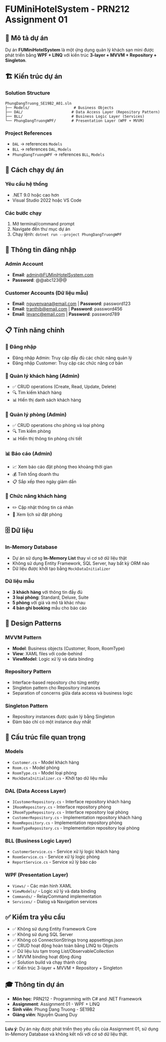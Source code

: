 # FUMiniHotelSystem - PRN212 Assignment 01

## 🎯 Mô tả dự án
Dự án **FUMiniHotelSystem** là một ứng dụng quản lý khách sạn mini được phát triển bằng **WPF + LINQ** với kiến trúc **3-layer + MVVM + Repository + Singleton**.

## 🏗️ Kiến trúc dự án

### Solution Structure
```
PhungDangTruong_SE19B2_A01.sln
├── Models/                    # Business Objects
├── DAL/                      # Data Access Layer (Repository Pattern)
├── BLL/                      # Business Logic Layer (Services)
└── PhungDangTruongWPF/       # Presentation Layer (WPF + MVVM)
```

### Project References
- `DAL` → references `Models`
- `BLL` → references `DAL`, `Models`
- `PhungDangTruongWPF` → references `BLL`, `Models`

## 🚀 Cách chạy dự án

### Yêu cầu hệ thống
- .NET 9.0 hoặc cao hơn
- Visual Studio 2022 hoặc VS Code

### Các bước chạy
1. Mở terminal/command prompt
2. Navigate đến thư mục dự án
3. Chạy lệnh: `dotnet run --project PhungDangTruongWPF`

## 🔐 Thông tin đăng nhập

### Admin Account
- **Email**: admin@FUMiniHotelSystem.com
- **Password**: @@abc123@@

### Customer Accounts (Dữ liệu mẫu)
- **Email**: nguyenvana@email.com | **Password**: password123
- **Email**: tranthib@email.com | **Password**: password456
- **Email**: levanc@email.com | **Password**: password789

## 📋 Tính năng chính

### 🔑 Đăng nhập
- Đăng nhập Admin: Truy cập đầy đủ các chức năng quản lý
- Đăng nhập Customer: Truy cập các chức năng cơ bản

### 👥 Quản lý khách hàng (Admin)
- ✅ CRUD operations (Create, Read, Update, Delete)
- 🔍 Tìm kiếm khách hàng
- 📊 Hiển thị danh sách khách hàng

### 🏨 Quản lý phòng (Admin)
- ✅ CRUD operations cho phòng và loại phòng
- 🔍 Tìm kiếm phòng
- 📊 Hiển thị thông tin phòng chi tiết

### 📊 Báo cáo (Admin)
- 📈 Xem báo cáo đặt phòng theo khoảng thời gian
- 💰 Tính tổng doanh thu
- 📋 Sắp xếp theo ngày giảm dần

### 👤 Chức năng khách hàng
- ✏️ Cập nhật thông tin cá nhân
- 📜 Xem lịch sử đặt phòng

## 🗄️ Dữ liệu

### In-Memory Database
- Dự án sử dụng **In-Memory List<T>** thay vì cơ sở dữ liệu thật
- Không sử dụng Entity Framework, SQL Server, hay bất kỳ ORM nào
- Dữ liệu được khởi tạo bằng `MockDataInitializer`

### Dữ liệu mẫu
- **3 khách hàng** với thông tin đầy đủ
- **3 loại phòng**: Standard, Deluxe, Suite
- **5 phòng** với giá và mô tả khác nhau
- **4 bản ghi booking** mẫu cho báo cáo

## 🎨 Design Patterns

### MVVM Pattern
- **Model**: Business objects (Customer, Room, RoomType)
- **View**: XAML files với code-behind
- **ViewModel**: Logic xử lý và data binding

### Repository Pattern
- Interface-based repository cho từng entity
- Singleton pattern cho Repository instances
- Separation of concerns giữa data access và business logic

### Singleton Pattern
- Repository instances được quản lý bằng Singleton
- Đảm bảo chỉ có một instance duy nhất

## 📁 Cấu trúc file quan trọng

### Models
- `Customer.cs` - Model khách hàng
- `Room.cs` - Model phòng
- `RoomType.cs` - Model loại phòng
- `MockDataInitializer.cs` - Khởi tạo dữ liệu mẫu

### DAL (Data Access Layer)
- `ICustomerRepository.cs` - Interface repository khách hàng
- `IRoomRepository.cs` - Interface repository phòng
- `IRoomTypeRepository.cs` - Interface repository loại phòng
- `CustomerRepository.cs` - Implementation repository khách hàng
- `RoomRepository.cs` - Implementation repository phòng
- `RoomTypeRepository.cs` - Implementation repository loại phòng

### BLL (Business Logic Layer)
- `CustomerService.cs` - Service xử lý logic khách hàng
- `RoomService.cs` - Service xử lý logic phòng
- `ReportService.cs` - Service xử lý báo cáo

### WPF (Presentation Layer)
- `Views/` - Các màn hình XAML
- `ViewModels/` - Logic xử lý và data binding
- `Commands/` - RelayCommand implementation
- `Services/` - Dialog và Navigation services

## ✅ Kiểm tra yêu cầu

- ✅ Không sử dụng Entity Framework Core
- ✅ Không sử dụng SQL Server
- ✅ Không có ConnectionStrings trong appsettings.json
- ✅ CRUD hoạt động hoàn toàn bằng LINQ to Objects
- ✅ Dữ liệu lưu tạm trong List/ObservableCollection
- ✅ MVVM binding hoạt động đúng
- ✅ Solution build và chạy thành công
- ✅ Kiến trúc 3-layer + MVVM + Repository + Singleton

## 🎓 Thông tin dự án
- **Môn học**: PRN212 - Programming with C# and .NET Framework
- **Assignment**: Assignment 01 - WPF + LINQ
- **Sinh viên**: Phung Dang Truong - SE19B2
- **Giảng viên**: Nguyễn Quang Duy

---
**Lưu ý**: Dự án này được phát triển theo yêu cầu của Assignment 01, sử dụng In-Memory Database và không kết nối với cơ sở dữ liệu thật.
